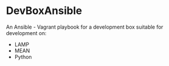 DevBoxAnsible
=============

An Ansible - Vagrant playbook for a development box suitable for development on:
  - LAMP
  - MEAN
  - Python
  
